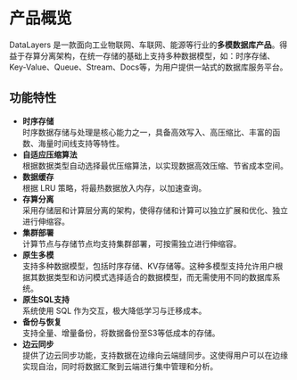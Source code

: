 # 产品概览

DataLayers 是一款面向工业物联网、车联网、能源等行业的**多模数据库产品**。得益于存算分离架构，在统一存储的基础上支持多种数据模型，如：时序存储、Key-Value、Queue、Stream、Docs等，为用户提供一站式的数据库服务平台。

## 功能特性
* **时序存储**  
时序数据存储与处理是核心能力之一，具备高效写入、高压缩比、丰富的函数、海量时间线支持等特性。
* **自适应压缩算法**  
根据数据类型自动选择最优压缩算法，以实现数据高效压缩、节省成本空间。
* **数据缓存**  
根据 LRU 策略，将最热数据放入内存，以加速查询。
* **存算分离**  
采用存储层和计算层分离的架构，使得存储和计算可以独立扩展和优化、独立进行伸缩容。
* **集群部署**  
计算节点与存储节点均支持集群部署，可按需独立进行伸缩容。
* **原生多模**  
支持多种数据模型，包括时序存储、KV存储等。这种多模型支持允许用户根据其数据类型和访问模式选择适合的数据模型，而无需使用不同的数据库系统。
* **原生SQL支持**   
系统使用 SQL 作为交互，极大降低学习与迁移成本。
* **备份与恢复**  
支持全量、增量备份，将数据备份至S3等低成本的存储。
* **边云同步**  
提供了边云同步功能，支持数据在边缘向云端缝同步。这使得用户可以在边缘实现自治，同时将数据汇聚到云端进行集中管理和分析。
